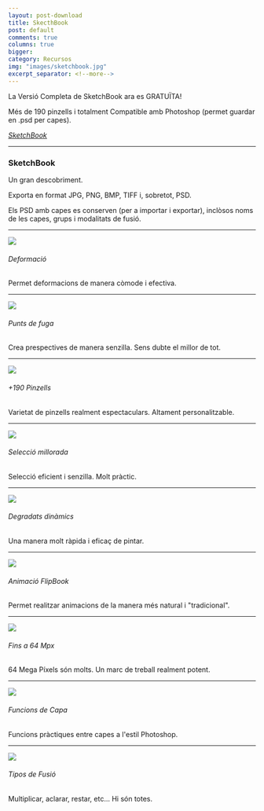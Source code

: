 ```yaml
---
layout: post-download
title: SkecthBook
post: default
comments: true
columns: true
bigger:
category: Recursos
img: "images/sketchbook.jpg"
excerpt_separator: <!--more-->
---
```


La Versió Completa de SketchBook ara es GRATUÏTA!

Més de 190 pinzells i totalment Compatible amb Photoshop (permet guardar en .psd per capes). 

<em><u><a href="https://sketchbook.com" title="Visitar pàgina oficial de Sketchbook" target="_blank"><i class="icon-cloud-download"></i>SketchBook</a></u></em>


<!--more-->


---

### SketchBook

Un gran descobriment.

Exporta en format JPG, PNG, BMP, TIFF i, sobretot, PSD.

Els PSD amb capes es conserven (per a importar i exportar), inclòsos noms de les capes, grups i modalitats de fusió.



---

<a href="{{ site.baseurl }}/images/sketchbook/img1.jpg" data-lightbox="roadtrip"><img src="{{ site.baseurl }}/images/sketchbook/img1.jpg"></a>

###### Deformació
Permet deformacions de manera còmode i efectiva.

---

<a href="{{ site.baseurl }}/images/sketchbook/img2.jpg" data-lightbox="roadtrip"><img src="{{ site.baseurl }}/images/sketchbook/img2.jpg"></a>

###### Punts de fuga
Crea prespectives de manera senzilla. Sens dubte el millor de tot.

---

<a href="{{ site.baseurl }}/images/sketchbook/img3.jpg" data-lightbox="roadtrip"><img src="{{ site.baseurl }}/images/sketchbook/img3.jpg"></a>

###### +190 Pinzells
Varietat de pinzells realment espectaculars. Altament personalitzable.

---

<a href="{{ site.baseurl }}/images/sketchbook/img4.jpg" data-lightbox="roadtrip"><img src="{{ site.baseurl }}/images/sketchbook/img4.jpg"></a>

###### Selecció millorada
Selecció eficient i senzilla. Molt pràctic.

---

<a href="{{ site.baseurl }}/images/sketchbook/img5.jpg" data-lightbox="roadtrip"><img src="{{ site.baseurl }}/images/sketchbook/img5.jpg"></a>

###### Degradats dinàmics
Una manera molt ràpida i eficaç de pintar.

---

<a href="{{ site.baseurl }}/images/sketchbook/img6.jpg" data-lightbox="roadtrip"><img src="{{ site.baseurl }}/images/sketchbook/img6.jpg"></a>

###### Animació FlipBook
Permet realitzar animacions de la manera més natural i "tradicional".

---

<a href="{{ site.baseurl }}/images/sketchbook/img7.jpg" data-lightbox="roadtrip"><img src="{{ site.baseurl }}/images/sketchbook/img7.jpg"></a>

###### Fins a 64 Mpx
64 Mega Píxels són molts. Un marc de treball realment potent.

---

<a href="{{ site.baseurl }}/images/sketchbook/img8.jpg" data-lightbox="roadtrip"><img src="{{ site.baseurl }}/images/sketchbook/img8.jpg"></a>

###### Funcions de Capa
Funcions pràctiques entre capes a l'estil Photoshop.

---

<a href="{{ site.baseurl }}/images/sketchbook/img9.jpg" data-lightbox="roadtrip"><img src="{{ site.baseurl }}/images/sketchbook/img9.jpg"></a>

###### Tipos de Fusió
Multiplicar, aclarar, restar, etc... Hi són totes.




